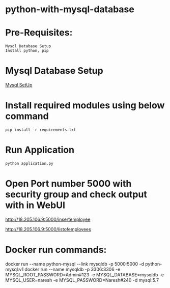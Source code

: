 # python-with-mysql-database

# Pre-Requisites:
    Mysql Database Setup
    Install python, pip
# Mysql Database Setup
  [Mysql SetUp](https://github.com/Naresh240/Mysql-Database-Setup/blob/main/README.md)
# Install required modules using below command
    pip install -r requirements.txt
# Run Application
    python application.py
# Open Port number 5000 with security group and check output with in WebUI
  http://18.205.106.9:5000/insertemployee
 
  http://18.205.106.9:5000/listofemployees
  
# Docker run commands:
  docker run --name python-mysql --link mysqldb -p 5000:5000 -d python-mysql:v1
  docker run --name mysqldb -p 3306:3306 -e MYSQL_ROOT_PASSWORD=Admin#123 -e MYSQL_DATABASE=mysqldb -e MYSQL_USER=naresh -e MYSQL_PASSWORD=Naresh#240 -d mysql:5.7
